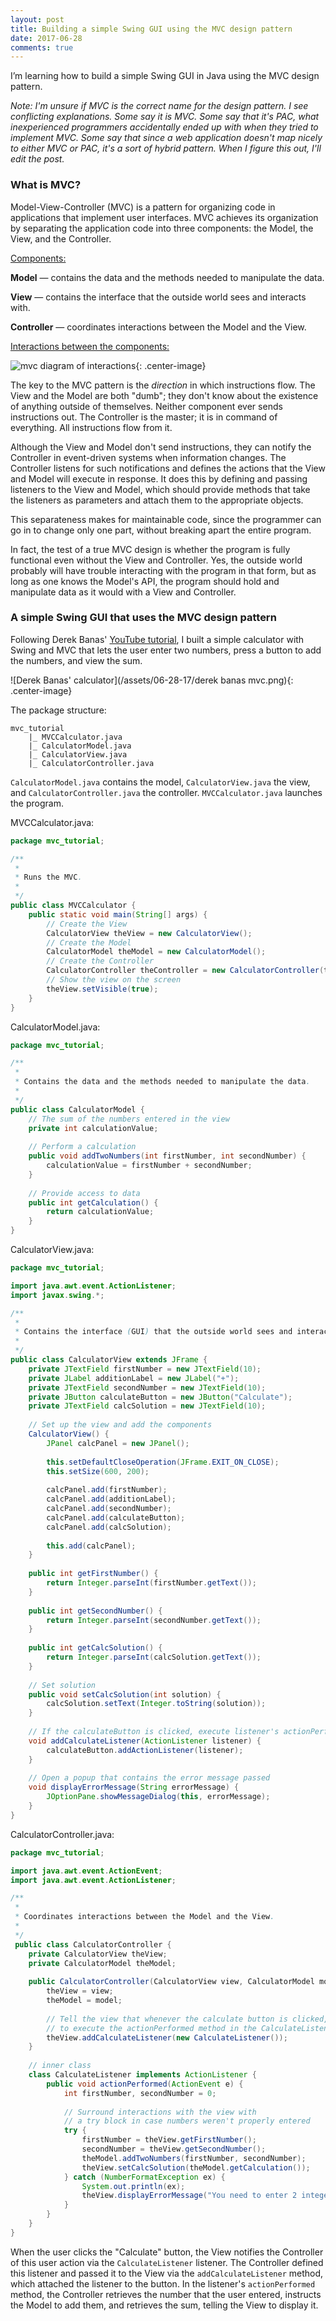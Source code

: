 ```yaml
---
layout: post
title: Building a simple Swing GUI using the MVC design pattern
date: 2017-06-28
comments: true
---
```


I’m learning how to build a simple Swing GUI in Java using the MVC design pattern.

*Note: I'm unsure if MVC is the correct name for the design pattern. I see conflicting explanations. Some say it is MVC. Some say that it's PAC, what inexperienced programmers accidentally ended up with when they tried to implement MVC. Some say that since a web application doesn't map nicely to either MVC or PAC, it's a sort of hybrid pattern. When I figure this out, I'll edit the post.*

### What is MVC?

Model-View-Controller (MVC) is a pattern for organizing code in applications that implement user interfaces. MVC achieves its organization by separating the application code into three components: the Model, the View, and the Controller. 

<u>Components:</u>

**Model** — contains the data and the methods needed to manipulate the data. 

**View** — contains the interface that the outside world sees and interacts with. 

**Controller** — coordinates interactions between the Model and the View.

<u>Interactions between the components:</u>

![mvc diagram of interactions](/assets/06-28-17/mvc.png){: .center-image}

The key to the MVC pattern is the *direction* in which instructions flow. The View and the Model are both "dumb"; they don't know about the existence of anything outside of themselves. Neither component ever sends instructions out. The Controller is the master; it is in command of everything. All instructions flow from it. 

Although the View and Model don't send instructions, they can notify the Controller in event-driven systems when information changes. The Controller listens for such notifications and defines the actions that the View and Model will execute in response. It does this by defining and passing listeners to the View and Model, which should provide methods that take the listeners as parameters and attach them to the appropriate objects.

This separateness makes for maintainable code, since the programmer can go in to change only one part, without breaking apart the entire program. 

In fact, the test of a true MVC design is whether the program is fully functional even without the View and Controller. Yes, the outside world probably will have trouble interacting with the program in that form, but as long as one knows the Model's API, the program should hold and manipulate data as it would with a View and Controller. 

### A simple Swing GUI that uses the MVC design pattern

Following Derek Banas' [YouTube tutorial](https://www.youtube.com/watch?v=dTVVa2gfht8), I built a simple calculator with Swing and MVC that lets the user enter two numbers, press a button to add the numbers, and view the sum.

![Derek Banas' calculator](/assets/06-28-17/derek banas mvc.png){: .center-image}

The package structure:

```
mvc_tutorial
    |_ MVCCalculator.java   
    |_ CalculatorModel.java 
    |_ CalculatorView.java
    |_ CalculatorController.java  
```

`CalculatorModel.java` contains the model, `CalculatorView.java` the view, and `CalculatorController.java` the controller. `MVCCalculator.java` launches the program.

MVCCalculator.java:

```java
package mvc_tutorial;

/**
 * 
 * Runs the MVC. 
 *
 */
public class MVCCalculator {
    public static void main(String[] args) {
        // Create the View
        CalculatorView theView = new CalculatorView();
        // Create the Model
        CalculatorModel theModel = new CalculatorModel();
        // Create the Controller
        CalculatorController theController = new CalculatorController(theView, theModel);
        // Show the view on the screen
        theView.setVisible(true);
    }
}
```

CalculatorModel.java:

```java
package mvc_tutorial;

/**
 * 
 * Contains the data and the methods needed to manipulate the data.
 *
 */
public class CalculatorModel {
    // The sum of the numbers entered in the view
    private int calculationValue;
    
    // Perform a calculation
    public void addTwoNumbers(int firstNumber, int secondNumber) {
        calculationValue = firstNumber + secondNumber;
    }
    
    // Provide access to data
    public int getCalculation() {
        return calculationValue;
    }
}
```

CalculatorView.java:

```java
package mvc_tutorial;

import java.awt.event.ActionListener;
import javax.swing.*;

/**
 * 
 * Contains the interface (GUI) that the outside world sees and interacts with.
 *
 */
public class CalculatorView extends JFrame {
    private JTextField firstNumber = new JTextField(10);
    private JLabel additionLabel = new JLabel("+");
    private JTextField secondNumber = new JTextField(10);
    private JButton calculateButton = new JButton("Calculate");
    private JTextField calcSolution = new JTextField(10);
    
    // Set up the view and add the components
    CalculatorView() {
        JPanel calcPanel = new JPanel();
        
        this.setDefaultCloseOperation(JFrame.EXIT_ON_CLOSE);
        this.setSize(600, 200);
        
        calcPanel.add(firstNumber);
        calcPanel.add(additionLabel);
        calcPanel.add(secondNumber);
        calcPanel.add(calculateButton);
        calcPanel.add(calcSolution);
        
        this.add(calcPanel);
    }
    
    public int getFirstNumber() {
        return Integer.parseInt(firstNumber.getText());
    }
    
    public int getSecondNumber() {
        return Integer.parseInt(secondNumber.getText());
    }
    
    public int getCalcSolution() {
        return Integer.parseInt(calcSolution.getText());
    }
    
    // Set solution
    public void setCalcSolution(int solution) {
        calcSolution.setText(Integer.toString(solution));
    }
    
    // If the calculateButton is clicked, execute listener's actionPerformed method
    void addCalculateListener(ActionListener listener) {
        calculateButton.addActionListener(listener);
    }
    
    // Open a popup that contains the error message passed
    void displayErrorMessage(String errorMessage) {
        JOptionPane.showMessageDialog(this, errorMessage);
    }
}
```

CalculatorController.java:

```java
package mvc_tutorial;

import java.awt.event.ActionEvent;
import java.awt.event.ActionListener;

/**
 * 
 * Coordinates interactions between the Model and the View.
 *
 */
 public class CalculatorController {
    private CalculatorView theView;
    private CalculatorModel theModel;
    
    public CalculatorController(CalculatorView view, CalculatorModel model) {
        theView = view;
        theModel = model;
        
        // Tell the view that whenever the calculate button is clicked,
        // to execute the actionPerformed method in the CalculateListener inner class
        theView.addCalculateListener(new CalculateListener());
    }
    
    // inner class
    class CalculateListener implements ActionListener {
        public void actionPerformed(ActionEvent e) {
            int firstNumber, secondNumber = 0;
            
            // Surround interactions with the view with 
            // a try block in case numbers weren't properly entered
            try {
                firstNumber = theView.getFirstNumber();
                secondNumber = theView.getSecondNumber();
                theModel.addTwoNumbers(firstNumber, secondNumber);
                theView.setCalcSolution(theModel.getCalculation());
            } catch (NumberFormatException ex) {
                System.out.println(ex);
                theView.displayErrorMessage("You need to enter 2 integers");
            }
        }
    }
}
```

When the user clicks the "Calculate" button, the View notifies the Controller of this user action via the `CalculateListener` listener. The Controller defined this listener and passed it to the View via the `addCalculateListener` method, which attached the listener to the button. In the listener's `actionPerformed` method, the Controller retrieves the number that the user entered, instructs the Model to add them, and retrieves the sum, telling the View to display it. 
